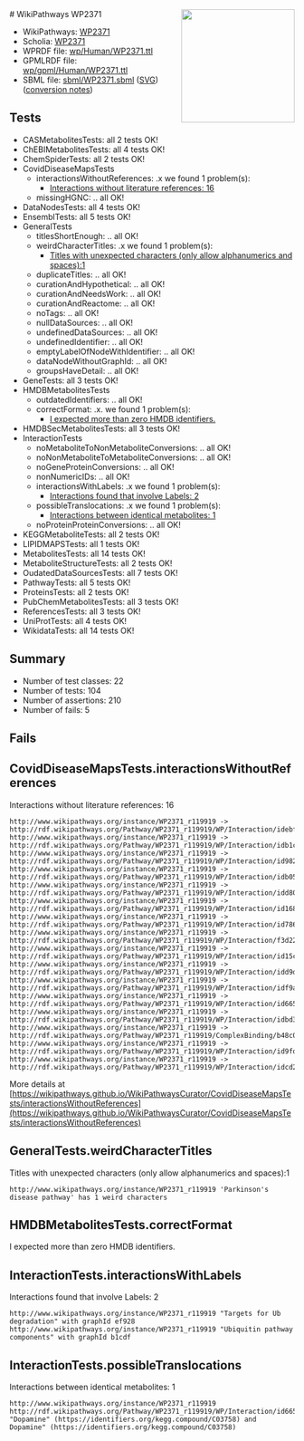 <img style="float: right; width: 200px" src="../logo.png" />
# WikiPathways WP2371

* WikiPathways: [WP2371](https://identifiers.org/wikipathways:WP2371)
* Scholia: [WP2371](https://scholia.toolforge.org/wikipathways/WP2371)
* WPRDF file: [wp/Human/WP2371.ttl](../wp/Human/WP2371.ttl)
* GPMLRDF file: [wp/gpml/Human/WP2371.ttl](../wp/gpml/Human/WP2371.ttl)
* SBML file: [sbml/WP2371.sbml](../sbml/WP2371.sbml) ([SVG](../sbml/WP2371.svg)) ([conversion notes](../sbml/WP2371.txt))

## Tests
* CASMetabolitesTests: all 2 tests OK!
* ChEBIMetabolitesTests: all 4 tests OK!
* ChemSpiderTests: all 2 tests OK!
* CovidDiseaseMapsTests
    * interactionsWithoutReferences: .x we found 1 problem(s):
        * [Interactions without literature references: 16](#9701cce7)
    * missingHGNC: .. all OK!
* DataNodesTests: all 4 tests OK!
* EnsemblTests: all 5 tests OK!
* GeneralTests
    * titlesShortEnough: .. all OK!
    * weirdCharacterTitles: .x we found 1 problem(s):
        * [Titles with unexpected characters (only allow alphanumerics and spaces):1](#fda87b3f)
    * duplicateTitles: .. all OK!
    * curationAndHypothetical: .. all OK!
    * curationAndNeedsWork: .. all OK!
    * curationAndReactome: .. all OK!
    * noTags: .. all OK!
    * nullDataSources: .. all OK!
    * undefinedDataSources: .. all OK!
    * undefinedIdentifier: .. all OK!
    * emptyLabelOfNodeWithIdentifier: .. all OK!
    * dataNodeWithoutGraphId: .. all OK!
    * groupsHaveDetail: .. all OK!
* GeneTests: all 3 tests OK!
* HMDBMetabolitesTests
    * outdatedIdentifiers: .. all OK!
    * correctFormat: .x. we found 1 problem(s):
        * [I expected more than zero HMDB identifiers.](#ad154c1e)
* HMDBSecMetabolitesTests: all 3 tests OK!
* InteractionTests
    * noMetaboliteToNonMetaboliteConversions: .. all OK!
    * noNonMetaboliteToMetaboliteConversions: .. all OK!
    * noGeneProteinConversions: .. all OK!
    * nonNumericIDs: .. all OK!
    * interactionsWithLabels: .x we found 1 problem(s):
        * [Interactions found that involve Labels: 2](#630d2679)
    * possibleTranslocations: .x we found 1 problem(s):
        * [Interactions between identical metabolites: 1](#d59038c4)
    * noProteinProteinConversions: .. all OK!
* KEGGMetaboliteTests: all 2 tests OK!
* LIPIDMAPSTests: all 1 tests OK!
* MetabolitesTests: all 14 tests OK!
* MetaboliteStructureTests: all 2 tests OK!
* OudatedDataSourcesTests: all 7 tests OK!
* PathwayTests: all 5 tests OK!
* ProteinsTests: all 2 tests OK!
* PubChemMetabolitesTests: all 3 tests OK!
* ReferencesTests: all 3 tests OK!
* UniProtTests: all 4 tests OK!
* WikidataTests: all 14 tests OK!


## Summary

* Number of test classes: 22
* Number of tests: 104
* Number of assertions: 210
* Number of fails: 5

## Fails

<a name="9701cce7" />

## CovidDiseaseMapsTests.interactionsWithoutReferences

Interactions without literature references: 16
```
http://www.wikipathways.org/instance/WP2371_r119919 -> http://rdf.wikipathways.org/Pathway/WP2371_r119919/WP/Interaction/idebf7a170
http://www.wikipathways.org/instance/WP2371_r119919 -> http://rdf.wikipathways.org/Pathway/WP2371_r119919/WP/Interaction/idb1cc7404
http://www.wikipathways.org/instance/WP2371_r119919 -> http://rdf.wikipathways.org/Pathway/WP2371_r119919/WP/Interaction/id982bbd29
http://www.wikipathways.org/instance/WP2371_r119919 -> http://rdf.wikipathways.org/Pathway/WP2371_r119919/WP/Interaction/idb05a8a6d
http://www.wikipathways.org/instance/WP2371_r119919 -> http://rdf.wikipathways.org/Pathway/WP2371_r119919/WP/Interaction/idd801024
http://www.wikipathways.org/instance/WP2371_r119919 -> http://rdf.wikipathways.org/Pathway/WP2371_r119919/WP/Interaction/id1687f4a7
http://www.wikipathways.org/instance/WP2371_r119919 -> http://rdf.wikipathways.org/Pathway/WP2371_r119919/WP/Interaction/id78636171
http://www.wikipathways.org/instance/WP2371_r119919 -> http://rdf.wikipathways.org/Pathway/WP2371_r119919/WP/Interaction/f3d22
http://www.wikipathways.org/instance/WP2371_r119919 -> http://rdf.wikipathways.org/Pathway/WP2371_r119919/WP/Interaction/id15c6ffdf
http://www.wikipathways.org/instance/WP2371_r119919 -> http://rdf.wikipathways.org/Pathway/WP2371_r119919/WP/Interaction/idd9dda822
http://www.wikipathways.org/instance/WP2371_r119919 -> http://rdf.wikipathways.org/Pathway/WP2371_r119919/WP/Interaction/idf9a647c5
http://www.wikipathways.org/instance/WP2371_r119919 -> http://rdf.wikipathways.org/Pathway/WP2371_r119919/WP/Interaction/id6655e7d4
http://www.wikipathways.org/instance/WP2371_r119919 -> http://rdf.wikipathways.org/Pathway/WP2371_r119919/WP/Interaction/idbd3e7440
http://www.wikipathways.org/instance/WP2371_r119919 -> http://rdf.wikipathways.org/Pathway/WP2371_r119919/ComplexBinding/b48c0
http://www.wikipathways.org/instance/WP2371_r119919 -> http://rdf.wikipathways.org/Pathway/WP2371_r119919/WP/Interaction/id9fd46884
http://www.wikipathways.org/instance/WP2371_r119919 -> http://rdf.wikipathways.org/Pathway/WP2371_r119919/WP/Interaction/idcd20a6ff
```

More details at [https://wikipathways.github.io/WikiPathwaysCurator/CovidDiseaseMapsTests/interactionsWithoutReferences](https://wikipathways.github.io/WikiPathwaysCurator/CovidDiseaseMapsTests/interactionsWithoutReferences)

<a name="fda87b3f" />

## GeneralTests.weirdCharacterTitles

Titles with unexpected characters (only allow alphanumerics and spaces):1
```
http://www.wikipathways.org/instance/WP2371_r119919 'Parkinson's disease pathway' has 1 weird characters
```

<a name="ad154c1e" />

## HMDBMetabolitesTests.correctFormat

I expected more than zero HMDB identifiers.
<a name="630d2679" />

## InteractionTests.interactionsWithLabels

Interactions found that involve Labels: 2
```
http://www.wikipathways.org/instance/WP2371_r119919 "Targets for Ub degradation" with graphId ef928
http://www.wikipathways.org/instance/WP2371_r119919 "Ubiquitin pathway components" with graphId b1cdf
```

<a name="d59038c4" />

## InteractionTests.possibleTranslocations

Interactions between identical metabolites: 1
```
http://www.wikipathways.org/instance/WP2371_r119919 http://rdf.wikipathways.org/Pathway/WP2371_r119919/WP/Interaction/id6655e7d4 "Dopamine" (https://identifiers.org/kegg.compound/C03758) and 
Dopamine" (https://identifiers.org/kegg.compound/C03758)
```


